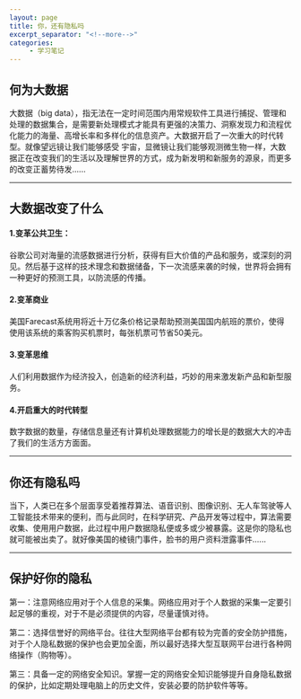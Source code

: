 ```yaml
---
layout: page
title: 你，还有隐私吗
excerpt_separator: "<!--more-->"
categories:
     - 学习笔记
---
```

## 何为大数据
大数据（big data），指无法在一定时间范围内用常规软件工具进行捕捉、管理和处理的数据集合，是需要新处理模式才能具有更强的决策力、洞察发现力和流程优化能力的海量、高增长率和多样化的信息资产。大数据开启了一次重大的时代转型。就像望远镜让我们能够感受 宇宙，显微镜让我们能够观测微生物一样，大数据正在改变我们的生活以及理解世界的方式，成为新发明和新服务的源泉，而更多的改变正蓄势待发......

<!--more-->
---
## 大数据改变了什么
#### 1.变革公共卫生：
谷歌公司对海量的流感数据进行分析，获得有巨大价值的产品和服务，或深刻的洞见。然后基于这样的技术理念和数据储备，下一次流感来袭的时候，世界将会拥有一种更好的预测工具，以防流感的传播。

#### 2.变革商业
美国Farecast系统用将近十万亿条价格记录帮助预测美国国内航班的票价，使得使用该系统的乘客购买机票时，每张机票可节省50美元。
#### 3.变革思维
人们利用数据作为经济投入，创造新的经济利益，巧妙的用来激发新产品和新型服务。

#### 4.开启重大的时代转型
数字数据的数量，存储信息量还有计算机处理数据能力的增长是的数据大大的冲击了我们的生活方方面面。

---
## 你还有隐私吗
当下，人类已在多个层面享受着推荐算法、语音识别、图像识别、无人车驾驶等人工智能技术带来的便利，而与此同时，在科学研究、产品开发等过程中，算法需要收集、使用用户数据，此过程中用户数据隐私便或多或少被暴露。这是你的隐私也就可能被出卖了。就好像美国的棱镜门事件，脸书的用户资料泄露事件......

***
## 保护好你的隐私
第一：注意网络应用对于个人信息的采集。网络应用对于个人数据的采集一定要引起足够的重视，对于不是必须提供的内容，尽量谨慎对待。

第二：选择信誉好的网络平台。往往大型网络平台都有较为完善的安全防护措施，对于个人隐私数据的保护也会更加全面，所以最好选择大型互联网平台进行各种网络操作（购物等）。

第三：具备一定的网络安全知识。掌握一定的网络安全知识能够提升自身隐私数据的保护，比如定期处理电脑上的历史文件，安装必要的防护软件等等。